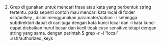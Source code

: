 02. Grep di gunakan untuk mencari frase atau kata yang berbentuk string  tertentu. 
pada seperti contoh mau mencari kata local di folder ssh/autkey , disini menggunakan paramater/option -r sehingga subdirektori dapat di cari juga dengan kata kunci local dan -i kata kunci dapat diabaikan huruf besar dan kecil tidak case sensitive tetapi dengan string yang sama. dengan perintah 
$ grep -r -i “local” .ssh/authorized_keys

